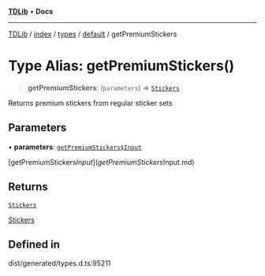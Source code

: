 [**TDLib**](../../../../../../README.md) • **Docs**

***

[TDLib](../../../../../../modules.md) / [index](../../../../../README.md) / [types](../../../README.md) / [default](../README.md) / getPremiumStickers

# Type Alias: getPremiumStickers()

> **getPremiumStickers**: (`parameters`) => [`Stickers`](Stickers-1.md)

Returns premium stickers from regular sticker sets

## Parameters

• **parameters**: [`getPremiumStickers$Input`](getPremiumStickers$Input.md)

[getPremiumStickers$Input](getPremiumStickers$Input.md)

## Returns

[`Stickers`](Stickers-1.md)

[Stickers](Stickers-1.md)

## Defined in

dist/generated/types.d.ts:95211
